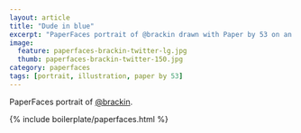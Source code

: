 ```yaml
---
layout: article
title: "Dude in blue"
excerpt: "PaperFaces portrait of @brackin drawn with Paper by 53 on an iPad."
image: 
  feature: paperfaces-brackin-twitter-lg.jpg
  thumb: paperfaces-brackin-twitter-150.jpg
category: paperfaces
tags: [portrait, illustration, paper by 53]
---
```


PaperFaces portrait of [@brackin](http://twitter.com/brackin).

{% include boilerplate/paperfaces.html %}
